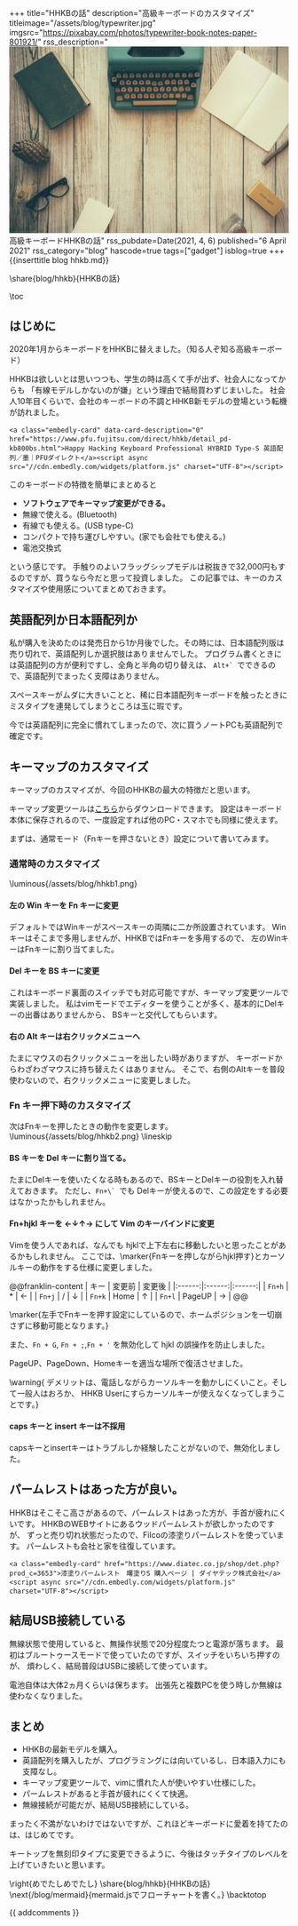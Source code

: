+++
title="HHKBの話"
description="高級キーボードのカスタマイズ"
titleimage="/assets/blog/typewriter.jpg"
imgsrc="https://pixabay.com/photos/typewriter-book-notes-paper-801921/"
rss_description="![titleimage](/assets/blog/typewriter.jpg)高級キーボードHHKBの話"
rss_pubdate=Date(2021, 4, 6)
published="6 April 2021"
rss_category="blog"
hascode=true
tags=["gadget"]
isblog=true
+++
{{inserttitle blog hhkb.md}}

\share{blog/hhkb}{HHKBの話}


\toc
## はじめに
2020年1月からキーボードをHHKBに替えました。（知る人ぞ知る高級キーボード）

HHKBは欲しいとは思いつつも、学生の時は高くて手が出ず、社会人になってからも
「有線モデルしかないのが嫌」という理由で結局買わずじまいした。
社会人10年目くらいで、会社のキーボードの不調とHHKB新モデルの登場という転機が訪れました。

~~~
<a class="embedly-card" data-card-description="0" href="https://www.pfu.fujitsu.com/direct/hhkb/detail_pd-kb800bs.html">Happy Hacking Keyboard Professional HYBRID Type-S 英語配列／墨｜PFUダイレクト</a><script async src="//cdn.embedly.com/widgets/platform.js" charset="UTF-8"></script>
~~~

このキーボードの特徴を簡単にまとめると

- **ソフトウェアでキーマップ変更ができる。**
- 無線で使える。(Bluetooth)
- 有線でも使える。(USB type-C)
- コンパクトで持ち運びしやすい。(家でも会社でも使える。)
- 電池交換式

という感じです。
手触りのよいフラッグシップモデルは税抜きで32,000円もするのですが、買うなら今だと思って投資しました。
この記事では、キーのカスタマイズや使用感についてまとめておきます。

## 英語配列か日本語配列か

私が購入を決めたのは発売日から1か月後でした。その時には、日本語配列版は売り切れで、英語配列しか選択肢はありませんでした。
プログラム書くときには英語配列の方が便利ですし、全角と半角の切り替えは、
`` Alt+`  ``でできるので、英語配列でまったく支障はありません。

スペースキーがムダに大きいことと、稀に日本語配列キーボードを触ったときに
ミスタイプを連発してしまうところは玉に瑕です。

今では英語配列に完全に慣れてしまったので、次に買うノートPCも英語配列で確定です。

## キーマップのカスタマイズ

キーマップのカスマイズが、今回のHHKBの最大の特徴だと思います。

キーマップ変更ツールは[こちら](https://happyhackingkb.com/jp/download/)からダウンロードできます。
設定はキーボード本体に保存されるので、一度設定すれば他のPC・スマホでも同様に使えます。

まずは、通常モード（Fnキーを押さないとき）設定について書いてみます。

### 通常時のカスタマイズ

\luminous{/assets/blog/hhkb1.png}

#### 左の Win キーを Fn キーに変更

デフォルトではWinキーがスペースキーの両隣に二か所設置されています。
Winキーはそこまで多用しませんが、HHKBではFnキーを多用するので、
左のWinキーはFnキーに割り当てました。

#### Del キーを BS キーに変更

これはキーボード裏面のスイッチでも対応可能ですが、キーマップ変更ツールで実装しました。
私はvimモードでエディターを使うことが多く、基本的にDelキーの出番はありませんから、
BSキーと交代してもらいます。

#### 右の Alt キーは右クリックメニューへ

たまにマウスの右クリックメニューを出したい時がありますが、
キーボードからわざわざマウスに持ち替えたくはありません。
そこで、右側のAltキーを普段使わないので、右クリックメニューに変更しました。

### Fn キー押下時のカスタマイズ

次はFnキーを押したときの動作を変更します。
\luminous{/assets/blog/hhkb2.png}
\lineskip

#### BS キーを Del キーに割り当てる。

たまにDelキーを使いたくなる時もあるので、BSキーとDelキーの役割を入れ替えておきます。
ただし、`` Fn+\`  ``でも Delキーが使えるので、この設定をする必要はなかったかもしれません。

#### Fn+hjkl キーを ←↓↑→ にして Vim のキーバインドに変更

Vimを使う人であれば、なんでも hjklで上下左右に移動したいと思ったことがあるかもしれません。
ここでは、\marker{Fnキーを押しながらhjkl押す}とカーソルキーの動作をする仕様に変更しました。

@@franklin-content
| キー   | 変更前 | 変更後 |
|:------:|:------:|:------:|
| `Fn+h` | \*     | ←      |
| `Fn+j` | /      | ↓      |
| `Fn+k` | Home   | ↑      |
| `Fn+l` | PageUP | →      |
@@

\marker{左手でFnキーを押す設定にしているので、ホームポジションを一切崩さずに移動可能となります。}

また、`Fn + G`, `Fn + ;`,`Fn + '` を無効化して hjkl の誤操作を防止しました。

PageUP、PageDown、Homeキーを適当な場所で復活させました。

\warning{
デメリットは、電話しながらカーソルキーを動かしにくいこと。そして一般人はおろか、
HHKB Userにすらカーソルキーが使えなくなってしまうことです。}

#### caps キーと insert キーは不採用

capsキーとinsertキーはトラブルしか経験したことがないので、無効化しました。

## パームレストはあった方が良い。

HHKBはそこそこ高さがあるので、パームレストはあった方が、手首が疲れにくいです。
HHKBのWEBサイトにあるウッドパームレストが欲しかったのですが、
ずっと売り切れ状態だったので、Filcoの漆塗りパームレストを使っています。
パームレストも会社と家を往復しています。

~~~
<a class="embedly-card" href="https://www.diatec.co.jp/shop/det.php?prod_c=3653">漆塗りパームレスト　曙塗りS 購入ページ | ダイヤテック株式会社</a><script async src="//cdn.embedly.com/widgets/platform.js" charset="UTF-8"></script>
~~~

## 結局USB接続している

無線状態で使用していると、無操作状態で20分程度たつと電源が落ちます。
最初はブルートゥースモードで使っていたのですが、スイッチをいちいち押すのが、
煩わしく、結局普段はUSBに接続して使っています。

電池自体は大体2ヵ月くらいは保ちます。
出張先と複数PCを使う時しか無線は使わなくなりました。

## まとめ

- HHKBの最新モデルを購入。
- 英語配列を購入したが、プログラミングには向いているし、日本語入力にも支障なし。
- キーマップ変更ツールで、vimに慣れた人が使いやすい仕様にした。
- パームレストがあると手首が疲れにくくて快適。
- 無線接続が可能だが、結局USB接続にしている。

まったく不満がないわけではないですが、これほどキーボードに愛着を持てたのは、はじめてです。

キートップを無刻印タイプに変更できるように、今後はタッチタイプのレベルを上げていきたいと思います。

\right{めでたしめでたし}
\share{blog/hhkb}{HHKBの話}
\next{/blog/mermaid}{mermaid.jsでフローチャートを書く。}
\backtotop

{{ addcomments }}